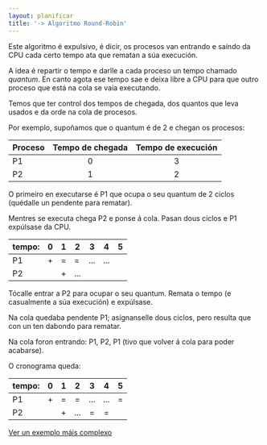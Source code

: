 ```yaml
---
layout: planificar
title: '-> Algoritmo Round-Robin'
---
```


Este algoritmo é expulsivo, é dicir, os procesos van entrando e saíndo da CPU cada certo tempo ata que rematan a súa execución.

A idea é repartir o tempo e darlle a cada proceso un tempo chamado _quantum_. En canto agota ese tempo sae e deixa libre a CPU para que outro proceso que está na cola se vaia executando.

Temos que ter control dos tempos de chegada, dos quantos que leva usados e da orde na cola de procesos.

Por exemplo, supoñamos que o quantum é de 2 e chegan os procesos: <!-- momentazo dous puntos para centrar -->

Proceso | Tempo de chegada | Tempo de execución
------- | :--------------: | :----------------:
P1      |        0         |         3
P2      |        1         |         2

O primeiro en executarse é P1 que ocupa o seu quantum de 2 ciclos (quédalle un pendente para rematar).

Mentres se executa chega P2 e ponse á cola. Pasan dous ciclos e P1 expúlsase da CPU.

tempo: | 0 | 1 | 2   | 3   | 4   | 5
------ | - | - | --- | --- | --- | -
P1     | + | = | =   | ... | ... |   |
P2     |   | + | ... |     |     |   |

Tócalle entrar a P2 para ocupar o seu quantum. Remata o tempo (e casualmente a súa execución) e expúlsase.

Na cola quedaba pendente P1; asígnanselle dous ciclos, pero resulta que con un ten dabondo para rematar.

Na cola foron entrando: P1, P2, P1 (tivo que volver á cola para poder acabarse).

O cronograma queda:

tempo: | 0 | 1 |  2  |  3  |  4  | 5
------ | :-: | :-: | :-: | :-: | :-: | :-:
P1     | + | = |  =  | ... | ... | =
P2     |   | + | ... |  =  |  =  |   |

[Ver un exemplo máis complexo](ftp://iesjuandelacierva.com/pub/pilarsimm/temas%20teor%EDa%20SSOO/Ejemplo%20Algoritmo%20Round%20Robin.htm)
